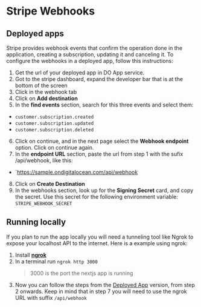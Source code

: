 # Stripe Webhooks

## Deployed apps

Stripe provides webhook events that confirm the operation done in the application, creating a subscription, updating it and canceling it.
To configure the webhooks in a deployed app, follow this instructions:

1. Get the url of your deployed app in DO App service.
2. Got to the stripe dashboard, expand the developer bar that is at the bottom of the screen
3. Click in the webhook tab
4. Click on **Add destination**
5. In the **find events** section, search for this three events and select them:

- `customer.subscription.created`
- `customer.subscription.updated`
- `customer.subscription.deleted`

6. Click on continue, and in the next page select the **Webhook endpoint** option. Click on continue again.
7. In the **endpoint URL** section, paste the url from step 1 with the sufix /api/webhook, like this:

- `https://sample.ondigitalocean.com/api/webhook

8. Click on **Create Destination**
9. In the webhooks section, look up for the **Signing Secret** card, and copy the secret. Use this secret for the following environment variable:
   `STRIPE_WEBHOOK_SECRET`

## Running locally

If you plan to run the app locally you will need a tunneling tool like Ngrok to expose your localhost API to the internet. Here is a example using ngrok:

1. Install [**ngrok**](https://ngrok.com/)
2. In a terminal run `ngrok http 3000`
   > 3000 is the port the nextjs app is running
3. Now you can follow the steps from the [Deployed App](#deployed-apps) version, from step 2 onwards. Keep in mind that in step 7 you will need to use the ngrok URL with suffix `/api/webhook`
